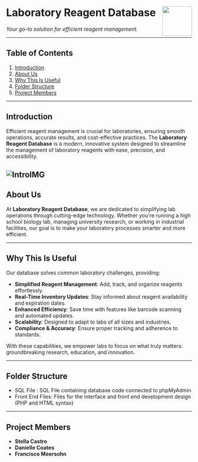 # Laboratory Reagent Database <img src="https://th.bing.com/th/id/R.167347dbf9f99b2d5a429907793ab456?rik=sUr%2bPKxkMV%2bxmQ&riu=http%3a%2f%2fpluspng.com%2fimg-png%2fdatabase-png-1024.png&ehk=9RlCqOZCsei0eG7uKZyisRNAuIlmxnu4xKPTqTo6xXk%3d&risl=&pid=ImgRaw&r=0" width="80" align="right"/>

*Your go-to solution for efficient reagent management.*

---

## Table of Contents

1. [Introduction](#introduction)
2. [About Us](#about-us)
3. [Why This Is Useful](#why-this-is-useful)
4. [Folder Structure](#folder-structure)
5. [Project Members](#project-members)
   
---

## Introduction
Efficient reagent management is crucial for laboratories, ensuring smooth operations, accurate results, and cost-effective practices. The **Laboratory Reagent Database** is a modern, innovative system designed to streamline the management of laboratory reagents with ease, precision, and accessibility.

![IntroIMG](https://dm0qx8t0i9gc9.cloudfront.net/thumbnails/video/Vd3bj2jPe/female-scientist-working-in-laboratory-lab-worker-typing-test-report-on-computer-scientist-woman-working-on-scientist-laptop-lab-woman-in-scientific-laboratory-science-laboratory-woman-working_htxiol8gtx_thumbnail-1080_01.png)
---

## About Us
At **Laboratory Reagent Database**, we are dedicated to simplifying lab operations through cutting-edge technology. Whether you're running a high school biology lab, managing university research, or working in industrial facilities, our goal is to make your laboratory processes smarter and more efficient.

---

## Why This Is Useful
Our database solves common laboratory challenges, providing:
- **Simplified Reagent Management**: Add, track, and organize reagents effortlessly.
- **Real-Time Inventory Updates**: Stay informed about reagent availability and expiration dates.
- **Enhanced Efficiency**: Save time with features like barcode scanning and automated updates.
- **Scalability**: Designed to adapt to labs of all sizes and industries.
- **Compliance & Accuracy**: Ensure proper tracking and adherence to standards.

With these capabilities, we empower labs to focus on what truly matters: groundbreaking research, education, and innovation.

---

## Folder Structure
- SQL File : SQL File containing database code connected to phpMyAdmin
- Front End Files: Files for the interface and front end development design (PHP and HTML syntax)

---

## Project Members
- **Stella Castro**
- **Danielle Coates**
- **Francisco Meersohn**
